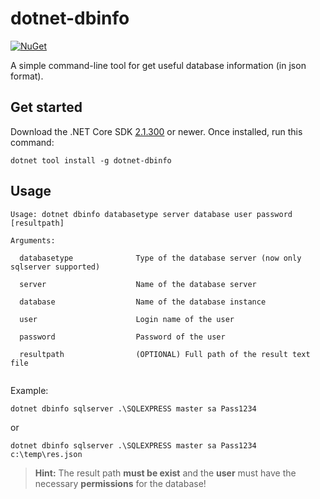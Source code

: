 # dotnet-dbinfo

[![NuGet][main-nuget-badge]][main-nuget]

[main-nuget]: https://www.nuget.org/packages/dotnet-dbinfo/
[main-nuget-badge]: https://img.shields.io/nuget/v/dotnet-dbinfo.svg?style=flat-square&label=nuget

A simple command-line tool for get useful database information (in json format).

## Get started

Download the .NET Core SDK [2.1.300](https://aka.ms/DotNetCore21) or newer.
Once installed, run this command:

```
dotnet tool install -g dotnet-dbinfo
```

## Usage

```
Usage: dotnet dbinfo databasetype server database user password [resultpath]

Arguments:

  databasetype              Type of the database server (now only sqlserver supported)

  server                    Name of the database server

  database                  Name of the database instance

  user                      Login name of the user

  password                  Password of the user

  resultpath                (OPTIONAL) Full path of the result text file              
  
```

Example:
```
dotnet dbinfo sqlserver .\SQLEXPRESS master sa Pass1234
```

or

```
dotnet dbinfo sqlserver .\SQLEXPRESS master sa Pass1234 c:\temp\res.json
```

> **Hint:** The result path **must be exist** and the **user** must have the necessary **permissions** for the database!

